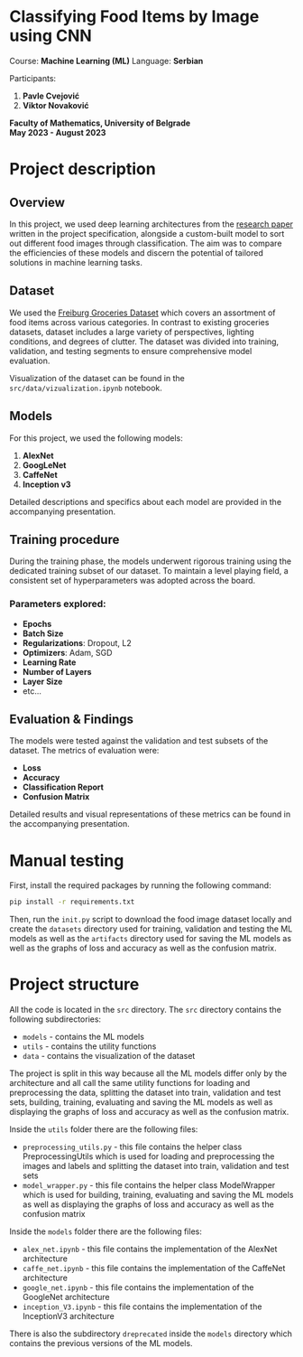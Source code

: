# Classifying Food Items by Image using CNN

Course: **Machine Learning (ML)**
Language: **Serbian** <br>

Participants:
1. **Pavle Cvejović** <br>
2. **Viktor Novaković** <br>

**Faculty of Mathematics, University of Belgrade** <br>
**May 2023 - August 2023**

# Project description

## Overview
In this project, we used deep learning architectures from the [research paper](http://cs231n.stanford.edu/reports/2017/pdfs/607.pdf) written in the project specification, alongside a custom-built model to sort out different food images through classification. The aim was to compare the efficiencies of these models and discern the potential of tailored solutions in machine learning tasks.

## Dataset
We used the [Freiburg Groceries Dataset](http://aisdatasets.informatik.uni-freiburg.de/freiburg_groceries_dataset) which covers an assortment of food items across various categories. In contrast to existing groceries datasets, dataset includes a large variety of perspectives, lighting conditions, and degrees of clutter. The dataset was divided into training, validation, and testing segments to ensure comprehensive model evaluation.

Visualization of the dataset can be found in the `src/data/vizualization.ipynb` notebook.

## Models

For this project, we used the following models:

1. **AlexNet**
2. **GoogLeNet**
3. **CaffeNet**
4. **Inception v3**

Detailed descriptions and specifics about each model are provided in the accompanying presentation.

## Training procedure
During the training phase, the models underwent rigorous training using the dedicated training subset of our dataset. To maintain a level playing field, a consistent set of hyperparameters was adopted across the board. 

### Parameters explored:
- **Epochs**
- **Batch Size**
- **Regularizations**: Dropout, L2
- **Optimizers**: Adam, SGD
- **Learning Rate**
- **Number of Layers**
- **Layer Size**
- etc...

## Evaluation & Findings
The models were tested against the validation and test subsets of the dataset. The metrics of evaluation were:
- **Loss**
- **Accuracy**
- **Classification Report**
- **Confusion Matrix**

Detailed results and visual representations of these metrics can be found in the accompanying presentation.

# Manual testing

First, install the required packages by running the following command:

```bash
pip install -r requirements.txt
```

Then, run the `init.py` script to download the food image dataset locally and create the `datasets` directory used for training, validation and testing the ML models as well as the `artifacts` directory used for saving the ML models as well as the graphs of loss and accuracy as well as the confusion matrix.

# Project structure

All the code is located in the `src` directory. The `src` directory contains the following subdirectories:
- `models` - contains the ML models
- `utils` - contains the utility functions
- `data` - contains the visualization of the dataset

The project is split in this way because all the ML models differ only by the architecture and all call the same utility functions for loading and preprocessing the data, splitting the dataset into train, validation and test sets, building, training, evaluating and saving the ML models as well as displaying the graphs of loss and accuracy as well as the confusion matrix.

Inside the `utils` folder there are the following files:
- `preprocessing_utils.py` - this file contains the helper class PreprocessingUtils which is used for loading and preprocessing the images and labels and splitting the dataset into train, validation and test sets
- `model_wrapper.py` - this file contains the helper class ModelWrapper which is used for building, training, evaluating and saving the ML models as well as displaying the graphs of loss and accuracy as well as the confusion matrix

Inside the `models` folder there are the following files:
- `alex_net.ipynb` - this file contains the implementation of the AlexNet architecture
- `caffe_net.ipynb` - this file contains the implementation of the CaffeNet architecture
- `google_net.ipynb` - this file contains the implementation of the GoogleNet architecture
- `inception_V3.ipynb` - this file contains the implementation of the InceptionV3 architecture

There is also the subdirectory `dreprecated` inside the `models` directory which contains the previous versions of the ML models.